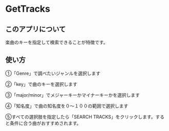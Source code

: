 # GetTracks


## このアプリについて
 楽曲のキーを指定して検索できることが特徴です。
 
 
## 使い方
<p>①「Genre」で調べたいジャンルを選択します</p>
<p>②「key」で曲のキーを選択します</p>
<p>③「major/minor」でメジャーキーかマイナーキーかを選択します</p>
<p>④「知名度」で曲の知名度を０〜１００の範囲で選択します</p>
<p>⑤すべての選択肢を指定したら「SEARCH TRACKS」をクリックします。すると条件に合う曲がおすすめされます。</p>



